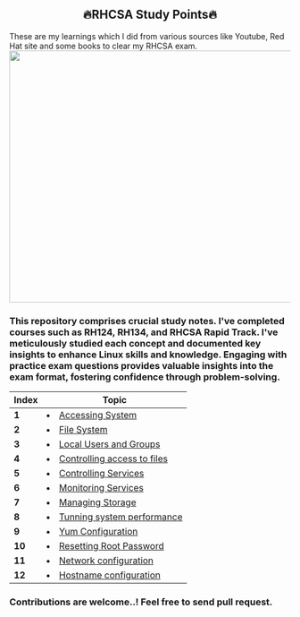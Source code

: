 ## <center>🔥**RHCSA Study Points**🔥</center> 
These are my learnings which I did from various sources like Youtube, Red Hat site and some books to clear my RHCSA exam.
<img src="/image/Linux.png" width="1000" height="450">

### This repository comprises crucial study notes. I've completed courses such as RH124, RH134, and RHCSA Rapid Track. I've meticulously studied each concept and documented key insights to enhance Linux skills and knowledge. Engaging with practice exam questions provides valuable insights into the exam format, fostering confidence through problem-solving.

| Index  | Topic                                                                                |
| ------ | ------------------------------------------------------------------------------------ |
| **1**  | [<li>Accessing System</li>](RHCSA_Content/Accessing_System.md)                       |
| **2**  | [<li>File System</li>](RHCSA_Content/File_System.md)                                 |
| **3**  | [<li>Local Users and Groups</li>](RHCSA_Content/Local_Users_and_Groups.md)           |
| **4**  | [<li>Controlling access to files</li>](RHCSA_Content/controlling_access_to_files.md) |
| **5**  | [<li>Controlling Services</li>](RHCSA_Content/Controlling_Services.md)               |
| **6**  | [<li>Monitoring Services</li>](RHCSA_Content/Monitoring_Services.md)                 |
| **7**  | [<li>Managing Storage</li>](RHCSA_Content/Managing_Storage.md)                       |
| **8**  | [<li>Tunning system performance</li>](RHCSA_Content/tunning_system_performance.md)   |
| **9**  | [<li>Yum Configuration</li>](RHCSA_Content/yum.md)                                   |
| **10** | [<li>Resetting Root Password</li>](RHCSA_Content/resetting_root_password.md)         |
| **11** | [<li>Network configuration</li>](RHCSA_Content/Networking.md)                        |
| **12** | [<li>Hostname configuration</li>](RHCSA_Content/hostname.md)                         |

### Contributions are welcome..! Feel free to send pull request.
